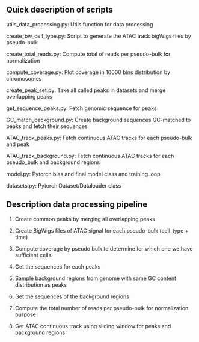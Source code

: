 Quick description of scripts
--------------------------------------------------------------

utils_data_processing.py: Utils function for data processing

create_bw_cell_type.py: Script to generate the ATAC track bigWigs files by pseudo-bulk 

create_total_reads.py: Compute total of reads per pseudo-bulk for normalization

compute_coverage.py: Plot coverage in 10000 bins distribution by chromosomes

create_peak_set.py: Take all called peaks in datasets and merge overlapping peaks

get_sequence_peaks.py: Fetch genomic sequence for peaks

GC_match_background.py: Create background sequences GC-matched to peaks and fetch their sequences

ATAC_track_peaks.py: Fetch continuous ATAC tracks for each pseudo-bulk and peak 

ATAC_track_background.py: Fetch continuous ATAC tracks for each pseudo_bulk and background regions

model.py: Pytorch bias and final model class and training loop

datasets.py: Pytorch Dataset/Dataloader class 

Description data processing pipeline
--------------------------------------------------------------
1. Create common peaks by merging all overlapping peaks 

2. Create BigWigs files of ATAC signal for each pseudo-bulk (cell_type + time)

3. Compute coverage by pseudo bulk to determine for which one we have sufficient cells

4. Get the sequences for each peaks

5. Sample background regions from genome with same GC content distribution as peaks

6. Get the sequences of the background regions

7. Compute the total number of reads per pseudo-bulk for normalization purpose 

8. Get ATAC continuous track using sliding window for peaks and background regions